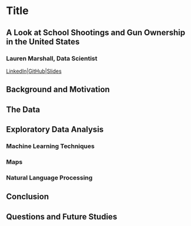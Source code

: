 # Title
## A Look at School Shootings and Gun Ownership in the United States
### Lauren Marshall, Data Scientist
[LinkedIn](https://www.linkedin.com/in/lauren-marshall-7603491b5/)|[GitHub](https://github.com/laurmarshall)|[Slides](https://github.com/laurmarshall/Burnout-In-Tech/blob/main/Burnout%20in%20the%20Tech%20Industry.pdf)
## Background and Motivation

## The Data

## Exploratory Data Analysis

### Machine Learning Techniques

### Maps

### Natural Language Processing

## Conclusion

## Questions and Future Studies
